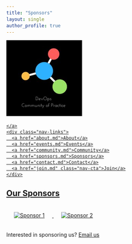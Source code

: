 ```yaml
---
title: "Sponsors"
layout: single
author_profile: true
---
```


<nav class="ortelius-nav">
  <div class="nav-container">
    <a href="index.md" class="nav-logo">
      <img src="assets/logo.png" alt="Canada DevOps Logo" />
      
    </a>
    <div class="nav-links">
      <a href="about.md">About</a>
      <a href="events.md">Events</a>
      <a href="community.md">Community</a>
      <a href="sponsors.md">Sponsors</a>
      <a href="contact.md">Contact</a>
      <a href="join.md" class="nav-cta">Join</a>
    </div>
  </div>
</nav>

<section class="sponsors-section">
  <h2>Our Sponsors</h2>
  <div>
    <a href="https://sponsorwebsite.com">
      <img src="assets/sponsor1.png" alt="Sponsor 1" style="height:60px; margin:20px;">
    </a>
    <a href="https://othersponsor.com">
      <img src="assets/sponsor2.png" alt="Sponsor 2" style="height:60px; margin:20px;">
    </a>
  </div>
  <p>Interested in sponsoring us? <a href="mailto:info@canadadevops.org">Email us</a></p>
</section>

